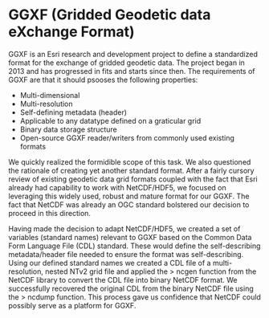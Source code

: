 # GGXF (Gridded Geodetic data eXchange Format)

GGXF is an Esri research and development project to define a standardized format for the exchange of gridded geodetic data. The project began in 2013 and has progressed in fits and starts since then. The requirements of GGXF are that it should psooses the following properties:

- Multi-dimensional
- Multi-resolution
- Self-defining metadata (header)
- Applicable to any datatype defined on a graticular grid
- Binary data storage structure
- Open-source GGXF reader/writers from commonly used existing formats

We quickly realized the formidible scope of this task. We also questioned the rationale of creating yet another standard format. After a fairly cursory review of existing geodetic data grid formats coupled with the fact that Esri already had capability to work with NetCDF/HDF5, we focused on leveraging this widely used, robust and mature format for our GGXF. The fact that NetCDF was already an OGC standard bolstered our decision to proceed in this direction.

Having made the decision to adapt NetCDF/HDF5, we created a set of variables (standard names) relevant to GGXF based on the Common Data Form Language File (CDL) standard. These would define the self-describing metadata/header file needed to ensure the format was self-describing. Using our defined standard names we created a CDL file of a multi-resolution, nested NTv2 grid file and applied the > ncgen function from the NetCDF library to convert the CDL file into binary NetCDF format. We successfully recovered the original CDL from the binary NetCDF file using the > ncdump function. This process gave us confidence that NetCDF could possibly serve as a platform for GGXF.
